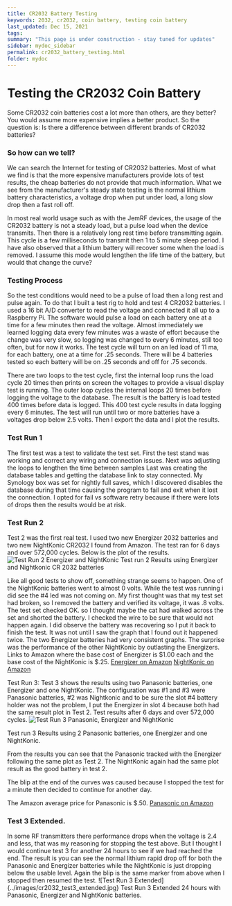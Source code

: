```yaml
---
title: CR2032 Battery Testing
keywords: 2032, cr2032, coin battery, testing coin battery
last_updated: Dec 15, 2021
tags:
summary: "This page is under construction - stay tuned for updates"
sidebar: mydoc_sidebar
permalink: cr2032_battery_testing.html
folder: mydoc
---
```

# Testing the CR2032 Coin Battery
Some CR2032 coin batteries cost a lot more than others, are they better? You would assume more expensive implies a better product.
So the question is: Is there a difference between different brands of CR2032 batteries?

### So how can we tell?
We can search the Internet for testing of CR2032 batteries.  Most of what we find is that the more expensive manufacturers provide lots of test results, the cheap batteries do not provide that much information.
What we see from the manufacturer's steady state testing is the normal lithium battery characteristics, a voltage drop when put under load, a long slow drop then a fast roll off.

In most real world usage such as with the JemRF devices, the usage of the CR2032 battery is not a steady load, but a pulse load when the device transmits. Then there is a relatively long rest time before transmitting again. This cycle is a few milliseconds to transmit then 1 to 5 minute sleep period. I have also observed that a lithium battery will recover some when the load is removed. I assume this mode would lengthen the life time of the battery, but would that change the curve?

### Testing Process
So the test conditions would need to be a pulse of load then a long rest and pulse again.
To do that I built a test rig to hold and test 4 CR2032 batteries. I used a 16 bit A/D converter to read the voltage and connected it all up to a Raspberry Pi. The software would pulse a load on each battery one at a time for a few minutes then read the voltage.
Almost immediately we learned logging data every few minutes was a waste of effort because the change was very slow, so logging was changed to every 6 minutes, still too often, but for now it works.
The test cycle will turn on an led load of 11 ma, for each battery, one at a time for .25 seconds. There will be 4 batteries tested so each battery will be on .25 seconds and off for .75 seconds.

There are two loops to the test cycle, first the internal loop runs the load cycle 20 times then prints on screen the voltages to provide a visual display test is running. The outer loop cycles the internal loops 20 times before logging the voltage to the database. The result is the battery is load tested 400 times before data is logged. This 400 test cycle results in data logging every 6 minutes.
The test will run until two or more batteries have a voltages drop below 2.5 volts. Then I export the data and l plot the results.

### Test Run 1
The first test was a test to validate the test set.
First the test stand was working and correct any wiring and connection issues.
Next was adjusting the loops to lengthen the time between samples
Last was creating the database tables and getting the database link to stay connected.  My Synology box was set for nightly full saves, which I discovered disables the database during that time causing the program to fail and exit when it lost the connection. I opted for fail vs software retry because if there were lots of drops then the results would be at risk.

### Test Run 2
Test 2 was the first real test.  I used two new Energizer 2032 batteries and two new NightKonic CR2032 I found from Amazon. The test ran for 6 days and over 572,000 cycles. Below is the plot of the results.
![Test Run 2 Energizer and NightKonic](../images/cr2032_test_2.jpg)
Test run 2 Results using Energizer and Nightkonic CR 2032 batteries

Like all good tests to show off, something strange seems to happen. One of the NightKonic batteries went to almost 0 volts.  While the test was running i did see the #4 led was not coming on. My first thought was that my test set had broken, so I removed the battery and verified its voltage, it was .8 volts.  The test set checked OK. so I thought maybe the cat had walked across the set and shorted the battery. I checked the wire to be sure that would not happen again. I did observe the battery was recovering so I put it back to finish the test.  It was not until I saw the graph that I found out it happened twice.
The two Energizer batteries had very consistent graphs.  The surprise was the performance of the other NightKonic by outlasting the Energizers.
Links to Amazon where the base cost of Energizer is $1.00 each and the base cost of the NightKonic is $.25.
[Energizer on Amazon](https://www.amazon.com/s?k=energizer+ecr2032&ref=nb_sb_noss_1)
[NightKonic on Amazon](https://www.amazon.com/s?k=nightkonic+cr2032+3v+lithium+battery&ref=nb_sb_noss_1)

Test Run 3:
Test 3 shows the results using two Panasonic batteries, one Energizer and one NightKonic.  The configuration was #1 and #3 were Panasonic batteries, #2 was Nightkonic and to be sure the slot #4 battery holder was not the problem, I put the Energizer in slot 4 because both had the same result plot in Test 2.  Test results after 6 days and over 572,000 cycles.
![Test Run 3 Panasonic, Energizer and NightKonic](../images/cr2032_test_3.jpg)

Test run 3 Results using 2 Panasonic batteries, one Energizer and one NightKonic.

From the results you can see that the Panasonic tracked with the Energizer following the same plot as Test 2.  The NightKonic again had the same plot result as the good battery in test 2.

The blip at the end of the curves was caused because I stopped the test for a minute then decided to continue for another day.

The Amazon average price for Panasonic is $.50.
[Panasonic on Amazon](https://www.amazon.com/s?k=panasonic+cr2032+3v+battery&ref=bnav_search_go)


### Test 3 Extended.
In some RF transmitters there performance drops when the voltage is 2.4 and less, that was my reasoning for stopping the test above. But I thought I would continue test 3 for another 24 hours to see if we had reached the end.  The result is you can see the normal lithium rapid drop off for both the Panasonic and Energizer batteries while the NightKonic is just dropping below the usable level.  Again the blip is the same marker from above when I stopped then resumed the test.
![Test Run 3 Extended]{../images/cr2032_test3_extended.jpg}
Test Run 3 Extended 24 hours with Panasonic, Energizer and NightKonic batteries.

